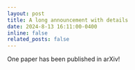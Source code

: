 ```yaml
---
layout: post
title: A long announcement with details
date: 2024-8-13 16:11:00-0400
inline: false
related_posts: false
---
```


One paper has been published in arXiv! 
